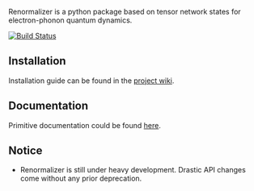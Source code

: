 Renormalizer is a python package based on tensor network states for electron-phonon quantum dynamics.

[![Build Status](https://travis-ci.org/shuaigroup/Renormalizer.svg?branch=master)](https://travis-ci.org/shuaigroup/Renormalizer)
## Installation
Installation guide can be found in the [project wiki](https://github.com/shuaigroup/Renormalizer/wiki/Installation-guide).

## Documentation
Primitive documentation could be found [here](https://shuaigroup.github.io/Renormalizer/).

## Notice
* Renormalizer is still under heavy development. Drastic API changes come without any prior deprecation.
